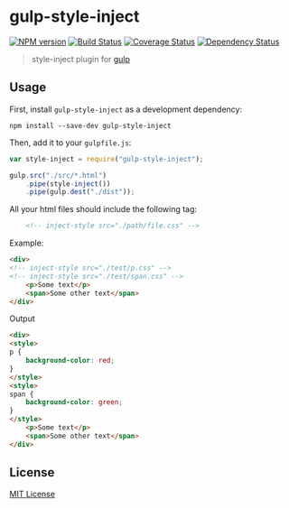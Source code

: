 
# gulp-style-inject
[![NPM version][npm-image]][npm-url] [![Build Status][travis-image]][travis-url]  [![Coverage Status][coveralls-image]][coveralls-url] [![Dependency Status][depstat-image]][depstat-url]

> style-inject plugin for [gulp](https://github.com/wearefractal/gulp)

## Usage

First, install `gulp-style-inject` as a development dependency:

```shell
npm install --save-dev gulp-style-inject
```

Then, add it to your `gulpfile.js`:

```javascript
var style-inject = require("gulp-style-inject");

gulp.src("./src/*.html")
	.pipe(style-inject())
	.pipe(gulp.dest("./dist"));
```

All your html files should include the following tag:

```html
    <!-- inject-style src="./path/file.css" -->
```

Example:
```html
<div>
<!-- inject-style src="./test/p.css" -->
<!-- inject-style src="./test/span.css" -->
    <p>Some text</p>
    <span>Some other text</span>
</div>
```
Output
```html
<div>
<style>
p {
    background-color: red;
}
</style>
<style>
span {
    background-color: green;
}
</style>
    <p>Some text</p>
    <span>Some other text</span>
</div>
```

## License

[MIT License](http://en.wikipedia.org/wiki/MIT_License)

[npm-url]: https://npmjs.org/package/gulp-style-inject
[npm-image]: https://badge.fury.io/js/gulp-style-inject.png

[travis-url]: http://travis-ci.org/vladfilipro/gulp-style-inject
[travis-image]: https://secure.travis-ci.org/vladfilipro/gulp-style-inject.png?branch=master

[coveralls-url]: https://coveralls.io/r/vladfilipro/gulp-style-inject
[coveralls-image]: https://coveralls.io/repos/vladfilipro/gulp-style-inject/badge.png

[depstat-url]: https://david-dm.org/vladfilipro/gulp-style-inject
[depstat-image]: https://david-dm.org/vladfilipro/gulp-style-inject.png
